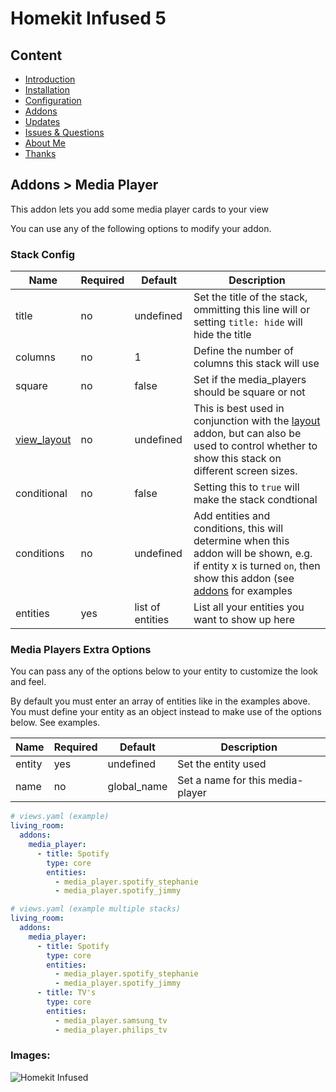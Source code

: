 # Homekit Infused 5

## Content
- [Introduction](../index.md)
- [Installation](../installation.md)
- [Configuration](../configuration.md)
- [Addons](../addons.md)
- [Updates](../updates.md)
- [Issues & Questions](../issues.md)
- [About Me](../about.md)
- [Thanks](../thanks.md)

## Addons > Media Player

This addon lets you add some media player cards to your view

You can use any of the following options to modify your addon.

### Stack Config

| Name | Required | Default | Description |
|----------------------------------|-------------|----------------------|-----------------------------------------------------------------------------------------------------------------------------------------------------------------------------------|
| title | no | undefined | Set the title of the stack, ommitting this line will or setting `title: hide` will hide the title |
| columns | no | 1 | Define the number of columns this stack will use |
| square | no | false | Set if the media_players should be square or not |
| [view_layout](layout.md#view-layout) | no | undefined | This is best used in conjunction with the [layout](layout.md#view-layout) addon, but can also be used to control whether to show this stack on different screen sizes. |
| conditional | no | false | Setting this to `true` will make the stack condtional |
| conditions | no | undefined | Add entities and conditions, this will determine when this addon will be shown, e.g. if entity x is turned `on`, then show this addon (see [addons](../addons.md) for examples |
| entities | yes | list of entities | List all your entities you want to show up here |

### Media Players Extra Options
You can pass any of the options below to your entity to customize the look and feel.

By default you must enter an array of entities like in the examples above. 
You must define your entity as an object instead to make use of the options below. See examples.

| Name | Required | Default | Description |
|----------------------------------|-------------|----------------------|-----------------------------------------------------------------------------------------------------------------------------------------------------------------------------------|
| entity | yes | undefined | Set the entity used |
| name | no | global_name | Set a name for this media-player |

```yaml
# views.yaml (example)
living_room:
  addons:
    media_player:
      - title: Spotify
        type: core
        entities:
          - media_player.spotify_stephanie
          - media_player.spotify_jimmy
```
```yaml
# views.yaml (example multiple stacks)
living_room:
  addons:
    media_player:
      - title: Spotify
        type: core
        entities:
          - media_player.spotify_stephanie
          - media_player.spotify_jimmy
      - title: TV's
        type: core
        entities:
          - media_player.samsung_tv
          - media_player.philips_tv
```

### Images:

![Homekit Infused](../images/hki-media-player.png)

